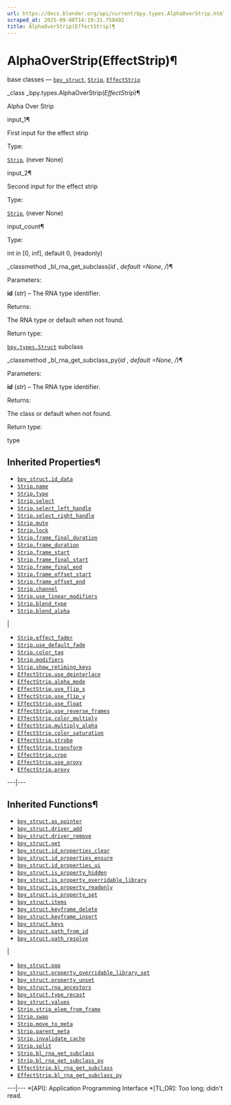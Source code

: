 ```yaml
---
url: https://docs.blender.org/api/current/bpy.types.AlphaOverStrip.html
scraped_at: 2025-09-08T14:19:31.758492
title: AlphaOverStrip(EffectStrip)¶
---
```


# AlphaOverStrip(EffectStrip)¶  
  
base classes — [`bpy_struct`](bpy.types.bpy_struct.html#bpy.types.bpy_struct
"bpy.types.bpy_struct"), [`Strip`](bpy.types.Strip.html#bpy.types.Strip
"bpy.types.Strip"),
[`EffectStrip`](bpy.types.EffectStrip.html#bpy.types.EffectStrip
"bpy.types.EffectStrip")

_class _bpy.types.AlphaOverStrip(_EffectStrip_)¶

    

Alpha Over Strip

input_1¶

    

First input for the effect strip

Type:

    

[`Strip`](bpy.types.Strip.html#bpy.types.Strip "bpy.types.Strip"), (never
None)

input_2¶

    

Second input for the effect strip

Type:

    

[`Strip`](bpy.types.Strip.html#bpy.types.Strip "bpy.types.Strip"), (never
None)

input_count¶

    

Type:

    

int in [0, inf], default 0, (readonly)

_classmethod _bl_rna_get_subclass(_id_ , _default =None_, _/_)¶

    

Parameters:

    

**id** (_str_) – The RNA type identifier.

Returns:

    

The RNA type or default when not found.

Return type:

    

[`bpy.types.Struct`](bpy.types.Struct.html#bpy.types.Struct
"bpy.types.Struct") subclass

_classmethod _bl_rna_get_subclass_py(_id_ , _default =None_, _/_)¶

    

Parameters:

    

**id** (_str_) – The RNA type identifier.

Returns:

    

The class or default when not found.

Return type:

    

type

## Inherited Properties¶

  * [`bpy_struct.id_data`](bpy.types.bpy_struct.html#bpy.types.bpy_struct.id_data "bpy.types.bpy_struct.id_data")
  * [`Strip.name`](bpy.types.Strip.html#bpy.types.Strip.name "bpy.types.Strip.name")
  * [`Strip.type`](bpy.types.Strip.html#bpy.types.Strip.type "bpy.types.Strip.type")
  * [`Strip.select`](bpy.types.Strip.html#bpy.types.Strip.select "bpy.types.Strip.select")
  * [`Strip.select_left_handle`](bpy.types.Strip.html#bpy.types.Strip.select_left_handle "bpy.types.Strip.select_left_handle")
  * [`Strip.select_right_handle`](bpy.types.Strip.html#bpy.types.Strip.select_right_handle "bpy.types.Strip.select_right_handle")
  * [`Strip.mute`](bpy.types.Strip.html#bpy.types.Strip.mute "bpy.types.Strip.mute")
  * [`Strip.lock`](bpy.types.Strip.html#bpy.types.Strip.lock "bpy.types.Strip.lock")
  * [`Strip.frame_final_duration`](bpy.types.Strip.html#bpy.types.Strip.frame_final_duration "bpy.types.Strip.frame_final_duration")
  * [`Strip.frame_duration`](bpy.types.Strip.html#bpy.types.Strip.frame_duration "bpy.types.Strip.frame_duration")
  * [`Strip.frame_start`](bpy.types.Strip.html#bpy.types.Strip.frame_start "bpy.types.Strip.frame_start")
  * [`Strip.frame_final_start`](bpy.types.Strip.html#bpy.types.Strip.frame_final_start "bpy.types.Strip.frame_final_start")
  * [`Strip.frame_final_end`](bpy.types.Strip.html#bpy.types.Strip.frame_final_end "bpy.types.Strip.frame_final_end")
  * [`Strip.frame_offset_start`](bpy.types.Strip.html#bpy.types.Strip.frame_offset_start "bpy.types.Strip.frame_offset_start")
  * [`Strip.frame_offset_end`](bpy.types.Strip.html#bpy.types.Strip.frame_offset_end "bpy.types.Strip.frame_offset_end")
  * [`Strip.channel`](bpy.types.Strip.html#bpy.types.Strip.channel "bpy.types.Strip.channel")
  * [`Strip.use_linear_modifiers`](bpy.types.Strip.html#bpy.types.Strip.use_linear_modifiers "bpy.types.Strip.use_linear_modifiers")
  * [`Strip.blend_type`](bpy.types.Strip.html#bpy.types.Strip.blend_type "bpy.types.Strip.blend_type")
  * [`Strip.blend_alpha`](bpy.types.Strip.html#bpy.types.Strip.blend_alpha "bpy.types.Strip.blend_alpha")

|

  * [`Strip.effect_fader`](bpy.types.Strip.html#bpy.types.Strip.effect_fader "bpy.types.Strip.effect_fader")
  * [`Strip.use_default_fade`](bpy.types.Strip.html#bpy.types.Strip.use_default_fade "bpy.types.Strip.use_default_fade")
  * [`Strip.color_tag`](bpy.types.Strip.html#bpy.types.Strip.color_tag "bpy.types.Strip.color_tag")
  * [`Strip.modifiers`](bpy.types.Strip.html#bpy.types.Strip.modifiers "bpy.types.Strip.modifiers")
  * [`Strip.show_retiming_keys`](bpy.types.Strip.html#bpy.types.Strip.show_retiming_keys "bpy.types.Strip.show_retiming_keys")
  * [`EffectStrip.use_deinterlace`](bpy.types.EffectStrip.html#bpy.types.EffectStrip.use_deinterlace "bpy.types.EffectStrip.use_deinterlace")
  * [`EffectStrip.alpha_mode`](bpy.types.EffectStrip.html#bpy.types.EffectStrip.alpha_mode "bpy.types.EffectStrip.alpha_mode")
  * [`EffectStrip.use_flip_x`](bpy.types.EffectStrip.html#bpy.types.EffectStrip.use_flip_x "bpy.types.EffectStrip.use_flip_x")
  * [`EffectStrip.use_flip_y`](bpy.types.EffectStrip.html#bpy.types.EffectStrip.use_flip_y "bpy.types.EffectStrip.use_flip_y")
  * [`EffectStrip.use_float`](bpy.types.EffectStrip.html#bpy.types.EffectStrip.use_float "bpy.types.EffectStrip.use_float")
  * [`EffectStrip.use_reverse_frames`](bpy.types.EffectStrip.html#bpy.types.EffectStrip.use_reverse_frames "bpy.types.EffectStrip.use_reverse_frames")
  * [`EffectStrip.color_multiply`](bpy.types.EffectStrip.html#bpy.types.EffectStrip.color_multiply "bpy.types.EffectStrip.color_multiply")
  * [`EffectStrip.multiply_alpha`](bpy.types.EffectStrip.html#bpy.types.EffectStrip.multiply_alpha "bpy.types.EffectStrip.multiply_alpha")
  * [`EffectStrip.color_saturation`](bpy.types.EffectStrip.html#bpy.types.EffectStrip.color_saturation "bpy.types.EffectStrip.color_saturation")
  * [`EffectStrip.strobe`](bpy.types.EffectStrip.html#bpy.types.EffectStrip.strobe "bpy.types.EffectStrip.strobe")
  * [`EffectStrip.transform`](bpy.types.EffectStrip.html#bpy.types.EffectStrip.transform "bpy.types.EffectStrip.transform")
  * [`EffectStrip.crop`](bpy.types.EffectStrip.html#bpy.types.EffectStrip.crop "bpy.types.EffectStrip.crop")
  * [`EffectStrip.use_proxy`](bpy.types.EffectStrip.html#bpy.types.EffectStrip.use_proxy "bpy.types.EffectStrip.use_proxy")
  * [`EffectStrip.proxy`](bpy.types.EffectStrip.html#bpy.types.EffectStrip.proxy "bpy.types.EffectStrip.proxy")

  
---|---  
  
## Inherited Functions¶

  * [`bpy_struct.as_pointer`](bpy.types.bpy_struct.html#bpy.types.bpy_struct.as_pointer "bpy.types.bpy_struct.as_pointer")
  * [`bpy_struct.driver_add`](bpy.types.bpy_struct.html#bpy.types.bpy_struct.driver_add "bpy.types.bpy_struct.driver_add")
  * [`bpy_struct.driver_remove`](bpy.types.bpy_struct.html#bpy.types.bpy_struct.driver_remove "bpy.types.bpy_struct.driver_remove")
  * [`bpy_struct.get`](bpy.types.bpy_struct.html#bpy.types.bpy_struct.get "bpy.types.bpy_struct.get")
  * [`bpy_struct.id_properties_clear`](bpy.types.bpy_struct.html#bpy.types.bpy_struct.id_properties_clear "bpy.types.bpy_struct.id_properties_clear")
  * [`bpy_struct.id_properties_ensure`](bpy.types.bpy_struct.html#bpy.types.bpy_struct.id_properties_ensure "bpy.types.bpy_struct.id_properties_ensure")
  * [`bpy_struct.id_properties_ui`](bpy.types.bpy_struct.html#bpy.types.bpy_struct.id_properties_ui "bpy.types.bpy_struct.id_properties_ui")
  * [`bpy_struct.is_property_hidden`](bpy.types.bpy_struct.html#bpy.types.bpy_struct.is_property_hidden "bpy.types.bpy_struct.is_property_hidden")
  * [`bpy_struct.is_property_overridable_library`](bpy.types.bpy_struct.html#bpy.types.bpy_struct.is_property_overridable_library "bpy.types.bpy_struct.is_property_overridable_library")
  * [`bpy_struct.is_property_readonly`](bpy.types.bpy_struct.html#bpy.types.bpy_struct.is_property_readonly "bpy.types.bpy_struct.is_property_readonly")
  * [`bpy_struct.is_property_set`](bpy.types.bpy_struct.html#bpy.types.bpy_struct.is_property_set "bpy.types.bpy_struct.is_property_set")
  * [`bpy_struct.items`](bpy.types.bpy_struct.html#bpy.types.bpy_struct.items "bpy.types.bpy_struct.items")
  * [`bpy_struct.keyframe_delete`](bpy.types.bpy_struct.html#bpy.types.bpy_struct.keyframe_delete "bpy.types.bpy_struct.keyframe_delete")
  * [`bpy_struct.keyframe_insert`](bpy.types.bpy_struct.html#bpy.types.bpy_struct.keyframe_insert "bpy.types.bpy_struct.keyframe_insert")
  * [`bpy_struct.keys`](bpy.types.bpy_struct.html#bpy.types.bpy_struct.keys "bpy.types.bpy_struct.keys")
  * [`bpy_struct.path_from_id`](bpy.types.bpy_struct.html#bpy.types.bpy_struct.path_from_id "bpy.types.bpy_struct.path_from_id")
  * [`bpy_struct.path_resolve`](bpy.types.bpy_struct.html#bpy.types.bpy_struct.path_resolve "bpy.types.bpy_struct.path_resolve")

|

  * [`bpy_struct.pop`](bpy.types.bpy_struct.html#bpy.types.bpy_struct.pop "bpy.types.bpy_struct.pop")
  * [`bpy_struct.property_overridable_library_set`](bpy.types.bpy_struct.html#bpy.types.bpy_struct.property_overridable_library_set "bpy.types.bpy_struct.property_overridable_library_set")
  * [`bpy_struct.property_unset`](bpy.types.bpy_struct.html#bpy.types.bpy_struct.property_unset "bpy.types.bpy_struct.property_unset")
  * [`bpy_struct.rna_ancestors`](bpy.types.bpy_struct.html#bpy.types.bpy_struct.rna_ancestors "bpy.types.bpy_struct.rna_ancestors")
  * [`bpy_struct.type_recast`](bpy.types.bpy_struct.html#bpy.types.bpy_struct.type_recast "bpy.types.bpy_struct.type_recast")
  * [`bpy_struct.values`](bpy.types.bpy_struct.html#bpy.types.bpy_struct.values "bpy.types.bpy_struct.values")
  * [`Strip.strip_elem_from_frame`](bpy.types.Strip.html#bpy.types.Strip.strip_elem_from_frame "bpy.types.Strip.strip_elem_from_frame")
  * [`Strip.swap`](bpy.types.Strip.html#bpy.types.Strip.swap "bpy.types.Strip.swap")
  * [`Strip.move_to_meta`](bpy.types.Strip.html#bpy.types.Strip.move_to_meta "bpy.types.Strip.move_to_meta")
  * [`Strip.parent_meta`](bpy.types.Strip.html#bpy.types.Strip.parent_meta "bpy.types.Strip.parent_meta")
  * [`Strip.invalidate_cache`](bpy.types.Strip.html#bpy.types.Strip.invalidate_cache "bpy.types.Strip.invalidate_cache")
  * [`Strip.split`](bpy.types.Strip.html#bpy.types.Strip.split "bpy.types.Strip.split")
  * [`Strip.bl_rna_get_subclass`](bpy.types.Strip.html#bpy.types.Strip.bl_rna_get_subclass "bpy.types.Strip.bl_rna_get_subclass")
  * [`Strip.bl_rna_get_subclass_py`](bpy.types.Strip.html#bpy.types.Strip.bl_rna_get_subclass_py "bpy.types.Strip.bl_rna_get_subclass_py")
  * [`EffectStrip.bl_rna_get_subclass`](bpy.types.EffectStrip.html#bpy.types.EffectStrip.bl_rna_get_subclass "bpy.types.EffectStrip.bl_rna_get_subclass")
  * [`EffectStrip.bl_rna_get_subclass_py`](bpy.types.EffectStrip.html#bpy.types.EffectStrip.bl_rna_get_subclass_py "bpy.types.EffectStrip.bl_rna_get_subclass_py")

  
---|---
  *[API]: Application Programming Interface
  *[TL;DR]: Too long; didn't read.

